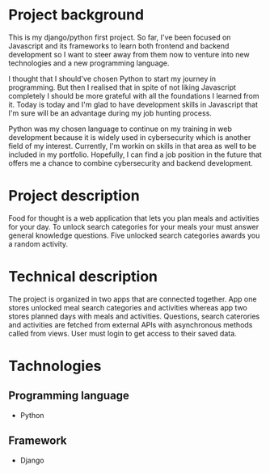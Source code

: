 # Project background

This is my django/python first project. So far, I've been focused on Javascript and its frameworks to learn both frontend and backend development so I want to steer away from them now to venture into new technologies and a new programming language. 

I thought that I should've chosen Python to start my journey in programming. But then I realised that in spite of not liking Javascript completely I should be more grateful with all the foundations I learned from it. Today is today and I'm glad to have development skills in Javascript that I'm sure will be an advantage during my job hunting process. 

Python was my chosen language to continue on my training in web development because it is widely used in cybersecurity which is another field of my interest. Currently, I'm workin on skills in that area as well to be included in my portfolio. Hopefully, I can find a job position in the future that offers me a chance to combine cybersecurity and backend development. 

# Project description

Food for thought is a web application that lets you plan meals and activities for your day. To unlock search categories for your meals your must answer general knowledge questions. Five unlocked search categories awards you a random activity. 

# Technical description

The project is organized in two apps that are connected together. App one stores unlocked meal search categories and activities whereas app two stores planned days with meals and activities. Questions, search caterories and activities are fetched from external APIs with asynchronous methods called from views. User must login to get access to their saved data.

# Tachnologies

## Programming language

* Python

## Framework 

* Django
